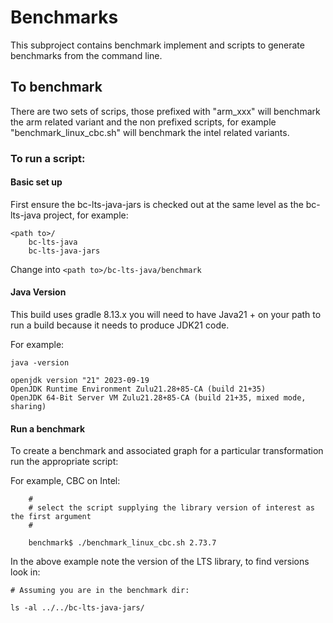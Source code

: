 # Benchmarks

This subproject contains benchmark implement and scripts to generate benchmarks from the command line.

## To benchmark

There are two sets of scrips, those prefixed with "arm_xxx" will benchmark the arm related variant and the non prefixed
scripts, for example "benchmark_linux_cbc.sh" will benchmark the intel related variants.

### To run a script:

#### Basic set up
First ensure the bc-lts-java-jars is checked out at the same level as the bc-lts-java project, for example:

```
<path to>/
    bc-lts-java
    bc-lts-java-jars
```

Change into ```<path to>/bc-lts-java/benchmark```

#### Java Version
This build uses gradle 8.13.x you will need to have Java21 + on your path to run a build because it needs
to produce JDK21 code.

For example:

```
java -version

openjdk version "21" 2023-09-19
OpenJDK Runtime Environment Zulu21.28+85-CA (build 21+35)
OpenJDK 64-Bit Server VM Zulu21.28+85-CA (build 21+35, mixed mode, sharing)

```

#### Run a benchmark

To create a benchmark and associated graph for a particular transformation run the appropriate script:

For example, CBC on Intel:

```
    #
    # select the script supplying the library version of interest as the first argument
    #
    
    benchmark$ ./benchmark_linux_cbc.sh 2.73.7
```

In the above example note the version of the LTS library, to find versions look in:

```
# Assuming you are in the benchmark dir:

ls -al ../../bc-lts-java-jars/

```

